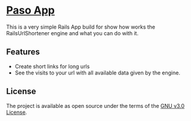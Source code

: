 # [Paso App](https://paso-app.herokuapp.com/)

This is a very simple Rails App build for show how works the RailsUrlShortener engine and what you can do with it.

## Features

-   Create short links for long urls
-   See the visits to your url with all available data given by the engine.

## License

The project is available as open source under the terms of the [GNU v3.0 License](https://github.com/a-chacon/paso-app/blob/main/LICENSE).
